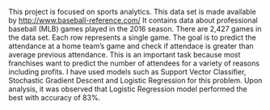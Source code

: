 This project is focused on sports analytics. This data set is made available by http://www.baseball-reference.com/ It contains data about professional baseball (MLB) games played in the 2016 season. There are 2,427 games in the data set. Each row represents a single game. The goal is to predict the attendance at a home team’s game and check if attendace is greater than average previous attendance. This is an important task because most franchises want to predict the number of attendees for a variety of reasons including profits. I have used models such as Support Vector Classifier, Stochastic Gradient Descent and Logistic Regression for this problem. Upon analysis, it was observed that Logistic Regression model performed the best with accuracy of 83%.
